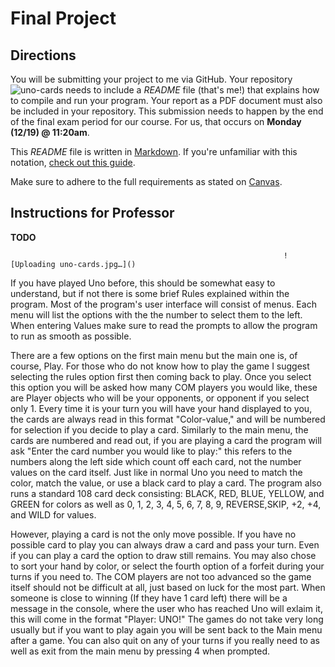 # Final Project

## Directions

You will be submitting your project to me via GitHub. Your repository![uno-cards](https://user-images.githubusercontent.com/111631008/208502589-db7ea114-3cf4-4299-9ad0-c65d4fcbd3bf.jpg)
 needs to include a *README* file (that's me!) that explains how to compile and run your program. Your report as a PDF document must also be included in your repository. This submission needs to happen by the end of the final exam period for our course. For us, that occurs on **Monday (12/19) @ 11:20am**.

This *README* file is written in [Markdown](https://en.wikipedia.org/wiki/Markdown). If you're unfamiliar with this notation, [check out this guide](https://itsfoss.com/markdown-guide/).

Make sure to adhere to the full requirements as stated on [Canvas](https://clpccd.instructure.com/courses/30891/pages/final-project).

## Instructions for Professor

**TODO**

                                                                 ![Uploading uno-cards.jpg…]()




If you have played Uno before, this should be somewhat easy to understand, but if not there is some brief Rules explained within the program. Most of the program's user interface will consist of menus. Each menu will list the options with the the number to select them to the left. When entering Values make sure to read the prompts to allow the program to run as smooth as possible.

There are a few options on the first main menu but the main one is, of course, Play. For those who do not know how to play the game I suggest selecting the rules option first then coming back to play. Once you select this option you will be asked how many COM players you would like, these are Player objects who will be your opponents, or opponent if you select only 1. Every time it is your turn you will have your hand displayed to you, the cards are always read in this format "Color-value," and will be numbered for selection if you decide to play a card. Similarly to the main menu, the cards are numbered and read out, if you are playing a card the program will ask "Enter the card number you would like to play:" this refers to the numbers along the left side which count off each card, not the number values on the card itself. Just like in normal Uno you need to match the color, match the value, or use a black card to play a card. The program also runs a standard 108 card deck consisting: BLACK, RED, BLUE, YELLOW, and GREEN for colors as well as 0, 1, 2, 3, 4, 5, 6, 7, 8, 9, REVERSE,SKIP, +2, +4, and WILD for values.

However, playing a card is not the only move possible. If you have no possible card to play you can always draw a card and pass your turn. Even if you can play a card the option to draw still remains. You may also chose to sort your hand by color, or select the fourth option of a forfeit during your turns if you need to. The COM players are not too advanced so the game itself should not be difficult at all, just based on luck for the most part. When someone is close to winning (If they have 1 card left) there will be a message in the console, where the user who has reached Uno will exlaim it, this will come in the format "Player: UNO!" The games do not take very long usually but if you want to play again you will be sent back to the Main menu after a game. You can also quit on any of your turns if you really need to as well as exit from the main menu by pressing 4 when prompted.
